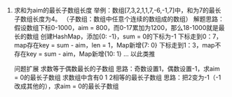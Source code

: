 1. 求和为aim的最长子数组长度
   举例：数组[7,3,2,1,1,7,-6,-1,7]中，和为7的最长子数组长度为4。
   （子数组：数组中任意个连续的数组成的数组）
   解题思路：
   假设数组下标0-1000，aim = 800，而0-17累加为1200，那么18-1000就是最长的数组
   创建HashMap，添加{0: -1}，sum = 0的下标为-1
   下标走到0：7，map存在key = sum - aim，len = 1，Map新增{7: 0}
   下标走到1：3，map不存在key = sum - aim，Map新增{10: 1}
   ...
   以此类推
   
   问题扩展
    求数等于偶数最长的子数组
        思路：奇数设置1，偶数设置-1，求aim = 0的最长子数组
    求数组中含有0  1  2相等的最长子数组
        思路：把2变为-1（-1改成其他的），求aim = 0的最长子数组
        
    
    